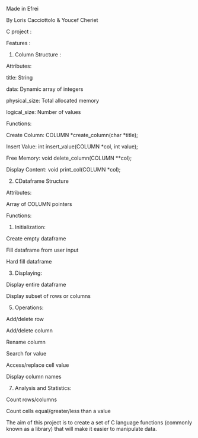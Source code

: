 Made in Efrei

By Loris Cacciottolo & Youcef Cheriet

C project :

Features :

1. Column Structure :


Attributes:

title: String

data: Dynamic array of integers

physical_size: Total allocated memory

logical_size: Number of values


Functions:

Create Column: COLUMN *create_column(char *title);

Insert Value: int insert_value(COLUMN *col, int value);

Free Memory: void delete_column(COLUMN **col);

Display Content: void print_col(COLUMN *col);


2. CDataframe Structure
   
Attributes:

Array of COLUMN pointers


Functions:

1. Initialization:
   
Create empty dataframe

Fill dataframe from user input

Hard fill dataframe


3. Displaying:
   
Display entire dataframe

Display subset of rows or columns


5. Operations:

Add/delete row

Add/delete column

Rename column

Search for value

Access/replace cell value

Display column names



7. Analysis and Statistics:

Count rows/columns

Count cells equal/greater/less than a value


The aim of this project is to create a set of C language functions (commonly known as a library) that
will make it easier to manipulate data.

